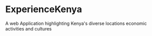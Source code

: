 # ExperienceKenya
A web Application highlighting Kenya's diverse locations economic activities and cultures
